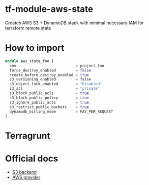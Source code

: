 # tf-module-aws-state

Creates AWS S3 + DynamoDB stack with minimal necessary IAM for terraform remote state

# How to import 

```terraform
module aws_state_foo {
  env                           = project_foo
  force_destroy_enabled         = false
  create_before_destroy_enabled = true
  s3_versioning_enabled         = false
  s3_object_lock_enabled        = "Disabled"
  s3_acl                        = "private"
  s3_block_public_acls          = true
  s3_block_public_policy        = true
  s3_ignore_public_acls         = true
  s3_restrict_public_buckets    = true
  dynamodb_billing_mode         = PAY_PER_REQUEST
}
```

# Terragrunt

# Official docs

* [S3 backend](https://www.terraform.io/docs/language/settings/backends/s3.html)
* [AWS provider](https://registry.terraform.io/providers/hashicorp/aws/latest/docs)